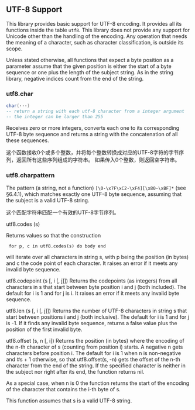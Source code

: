 
## UTF-8 Support

This library provides basic support for UTF-8 encoding. 
It provides all its functions inside the table `utf8`. 
This library does not provide any support for Unicode other than the handling of the encoding. 
Any operation that needs the meaning of a character, such as character classification, is outside its scope.

Unless stated otherwise, all functions that expect a byte position as a parameter assume that 
the given position is either the start of a byte sequence or one plus the length of the subject string. 
As in the string library, negative indices count from the end of the string. 

### utf8.char 
```lua
char(···)
-- return a string with each utf-8 character from a integer argument
-- the integer can be larger than 255
```

Receives zero or more integers, converts each one to its corresponding UTF-8 byte sequence 
and returns a string with the concatenation of all these sequences.

这个函数接收0个或多个整数，并将每个整数转换成对应的UTF-8字符的字节序列，返回所有这些序列组成的字符串。
如果传入0个整数，则返回空字符串。

### utf8.charpattern

The pattern (a string, not a function) `[\0-\x7F\xC2-\xF4][\x80-\xBF]*` (see §6.4.1), 
which matches exactly one UTF-8 byte sequence, assuming that the subject is a valid UTF-8 string.

这个匹配字符串匹配一个有效的UTF-8字节序列。

utf8.codes (s)

Returns values so that the construction

     for p, c in utf8.codes(s) do body end

will iterate over all characters in string s, with p being the position (in bytes) and c the code point of each character. It raises an error if it meets any invalid byte sequence.

utf8.codepoint (s [, i [, j]])
Returns the codepoints (as integers) from all characters in s that start between byte position i and j (both included). The default for i is 1 and for j is i. It raises an error if it meets any invalid byte sequence.

utf8.len (s [, i [, j]])
Returns the number of UTF-8 characters in string s that start between positions i and j (both inclusive). The default for i is 1 and for j is -1. If it finds any invalid byte sequence, returns a false value plus the position of the first invalid byte.

utf8.offset (s, n [, i])
Returns the position (in bytes) where the encoding of the n-th character of s (counting from position i) starts. A negative n gets characters before position i. The default for i is 1 when n is non-negative and #s + 1 otherwise, so that utf8.offset(s, -n) gets the offset of the n-th character from the end of the string. If the specified character is neither in the subject nor right after its end, the function returns nil.

As a special case, when n is 0 the function returns the start of the encoding of the character that contains the i-th byte of s.

This function assumes that s is a valid UTF-8 string. 

